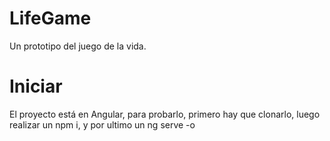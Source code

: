 # LifeGame

Un prototipo del juego de la vida.

# Iniciar

El proyecto está en Angular, para probarlo, primero hay que clonarlo, luego realizar un npm i, y por ultimo un ng serve -o
